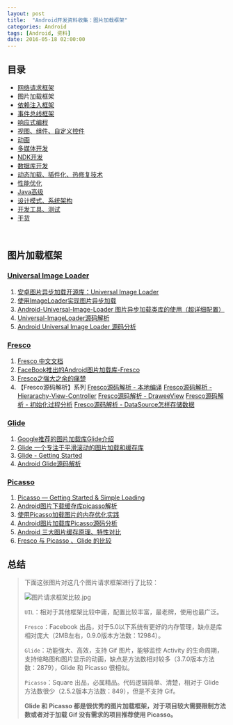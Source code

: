 ```yaml
---
layout: post
title:  "Android开发资料收集：图片加载框架"
categories: Android
tags: [Android, 资料]
date: 2016-05-18 02:00:00
---
```

## 目录

* <a href="{% post_url 2016-05-18-Android_Resources_Network_Framework %}">网络请求框架</a>
* 图片加载框架
* <a href="{% post_url 2016-05-18-Android_Resources_DI_Framework %}">依赖注入框架</a>
* <a href="{% post_url 2016-05-18-Android_Resources_Eventbus_Framework %}">事件总线框架</a>
* <a href="{% post_url 2016-05-18-Android_Resources_ReactiveX %}">响应式编程</a>
* <a href="{% post_url 2016-05-18-Android_Resources_Views %}">视图、组件、自定义控件</a>
* <a href="{% post_url 2016-05-18-Android_Resources_Animation %}">动画</a>
* <a href="{% post_url 2016-05-18-Android_Resources_Media %}">多媒体开发</a>
* <a href="{% post_url 2016-05-18-Android_Resources_NDK %}">NDK开发</a>
* <a href="{% post_url 2016-05-18-Android_Resources_Database %}">数据库开发</a>
* <a href="{% post_url 2016-05-18-Android_Resources_Dynamic %}">动态加载、插件化、热修复技术</a>
* <a href="{% post_url 2016-05-18-Android_Resources_Optimize_Capacity %}">性能优化</a>
* <a href="{% post_url 2016-05-18-Android_Resources_Java %}">Java高级</a>
* <a href="{% post_url 2016-05-18-Android_Resources_Design_Pattern %}">设计模式、系统架构</a>
* <a href="{% post_url 2016-05-18-Android_Resources_Tools_Tests %}">开发工具、测试</a>
* <a href="{% post_url 2016-05-18-Android_Resources_Foods %}">干货</a>

<br />

## 图片加载框架

### [Universal Image Loader](https://github.com/nostra13/Android-Universal-Image-Loader)

1. [安卓图片异步加载开源库：Universal Image Loader](http://www.jcodecraeer.com/a/anzhuokaifa/androidkaifa/2013/0829/1526.html)
2. [使用ImageLoader实现图片异步加载](http://blog.csdn.net/hhhccckkk/article/details/8898651)
3. [Android-Universal-Image-Loader 图片异步加载类库的使用（超详细配置）](http://blog.csdn.net/vipzjyno1/article/details/23206387)
4. [Universal-ImageLoader源码解析](http://www.kancloud.cn/qibin0506/android-src/117691)
5. [Android Universal Image Loader 源码分析](http://a.codekk.com/detail/Android/huxian99/Android%20Universal%20Image%20Loader%20%E6%BA%90%E7%A0%81%E5%88%86%E6%9E%90)

### [Fresco](https://github.com/facebook/fresco)

1. [Fresco 中文文档](http://fresco-cn.org)
2. [FaceBook推出的Android图片加载库-Fresco](http://www.devtf.cn/?p=130)
3. [Fresco之强大之余的痛楚](http://www.jianshu.com/p/5364957dcf49)
4. 【Fresco源码解析】系列
    [Fresco源码解析 - 本地编译](http://blog.csdn.net/feelang/article/details/45083067)
    [Fresco源码解析 - Hierarachy-View-Controller](http://blog.csdn.net/feelang/article/details/45126421)
    [Fresco源码解析 - DraweeView](http://blog.csdn.net/feelang/article/details/45200561)
    [Fresco源码解析 - 初始化过程分析](http://blog.csdn.net/feelang/article/details/45419097)
    [Fresco源码解析 - DataSource怎样存储数据](http://blog.csdn.net/feelang/article/details/45420999)

### [Glide](https://github.com/bumptech/glide)

1. [Google推荐的图片加载库Glide介绍](http://www.devtf.cn/?p=144)
2. [Glide 一个专注于平滑滚动的图片加载和缓存库](http://www.jianshu.com/p/4a3177b57949)
3. [Glide - Getting Started](http://mrfu.me/2016/02/27/Glide_Getting_Started)
4. [Android Glide源码解析](http://frodoking.github.io/2015/10/10/android-glide)

### [Picasso](http://square.github.io/picasso)

1. [Picasso — Getting Started & Simple Loading](https://futurestud.io/blog/picasso-getting-started-simple-loading)
2. [Android图片下载缓存库picasso解析](http://blog.csdn.net/xu_fu/article/details/17043231)
3. [使用Picasso加载图片的内存优化实践](http://www.jianshu.com/p/6b746c904a49)
4. [Android图片加载库Picasso源码分析](http://www.cnblogs.com/puff/p/5124997.html)
5. [Android 三大图片缓存原理、特性对比](http://www.trinea.cn/android/android-image-cache-compare)
6. [Fresco 与 Picasso 、Glide 的比较](http://blog.qiji.tech/archives/6344)

## 总结

> 下面这张图片对这几个图片请求框架进行了比较：
>
> ![图片请求框架比较.jpg](http://upload-images.jianshu.io/upload_images/1320493-f85cac01309e169e.jpg?imageMogr2/auto-orient/strip%7CimageView2/2/w/1240)
>
> `UIL`：相对于其他框架比较中庸，配置比较丰富，最老牌，使用也最广泛。
>
> `Fresco`：Facebook 出品，对于5.0以下系统有更好的内存管理，缺点是库相对庞大（2MB左右，0.9.0版本方法数：12984）。
>
> `Glide`：功能强大、高效，支持 Gif 图片，能够监控 Activity 的生命周期，支持缩略图和图片显示的动画，缺点是方法数相对较多（3.7.0版本方法数：2879），Glide 和 Picasso 很相似。
>
> `Picasso`：Square 出品，必属精品。代码逻辑简单、清楚，相对于 Glide 方法数很少（2.5.2版本方法数：849），但是不支持 Gif。
>
> **Glide 和 Picasso 都是很优秀的图片加载框架，对于项目较大需要限制方法数或者对于加载 Gif 没有需求的项目推荐使用 Picasso。**
